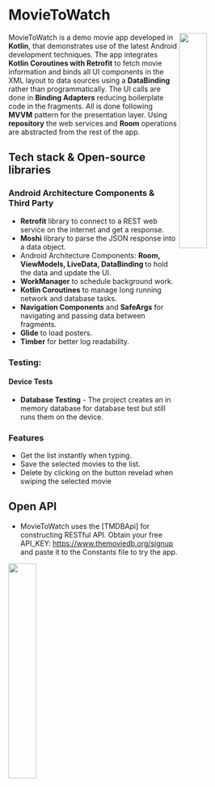 # MovieToWatch
<img align="right" src="https://user-images.githubusercontent.com/58771510/85013142-fcd24380-b15b-11ea-95e7-704447b2d585.gif" width="33%"/>
MovieToWatch is a demo movie app developed in <b>Kotlin</b>, that demonstrates use of the latest Android development techniques. The app integrates <b>Kotlin Coroutines with Retrofit</b> to fetch movie information and binds all UI components in the XML layout to data sources using a <b>DataBinding</b> rather than programmatically. The UI calls are done in <b>Binding Adapters</b> reducing boilerplate code in the fragments. All is done following <b>MVVM</b> pattern for the presentation layer. Using <b>repository</b> the web services and <b>Room</b> operations are abstracted from the rest of the app.  


## Tech stack & Open-source libraries
### Android Architecture Components & Third Party

+ <b>Retrofit</b> library to connect to a REST web service on the internet and get a response.
+ <b>Moshi</b> library to parse the JSON response into a data object.
+ Android Architecture Components: <b>Room, ViewModels, LiveData, DataBinding </b> to hold the data and update the UI. 
+ <b>WorkManager</b> to schedule background work.
+ <b>Kotlin Coroutines</b> to manage long running network and database tasks.
+ <b>Navigation Components</b> and <b>SafeArgs</b> for navigating and passing data between fragments.
+ <b>Glide</b> to load posters.
+ <b>Timber</b> for better log readability.

### Testing:  
####  Device Tests
  - <b>Database Testing</b> - The project creates an in memory database for database test but still runs them on the device. 

### Features
+ Get the list instantly when typing.
+ Save the selected movies to the list.
+ Delete by clicking on the button revelad when swiping the selected movie

## Open API
+ MovieToWatch uses the [TMDBApi] for constructing RESTful API. Obtain your free API_KEY: https://www.themoviedb.org/signup and paste it to the Constants file to try the app.
<img src="https://user-images.githubusercontent.com/58771510/85013170-08256f00-b15c-11ea-96e1-139b6ccd7569.gif" width="33%"/>
